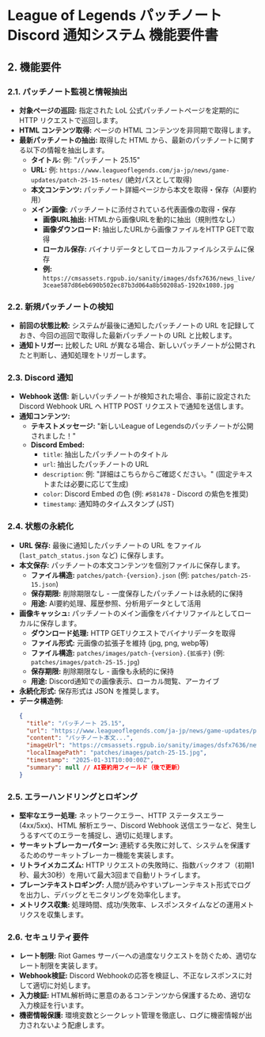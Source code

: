 # League of Legends パッチノート Discord 通知システム 機能要件書

## 2. 機能要件

### 2.1. パッチノート監視と情報抽出

  * **対象ページの巡回:** 指定された LoL 公式パッチノートページを定期的に HTTP リクエストで巡回します。
  * **HTML コンテンツ取得:** ページの HTML コンテンツを非同期で取得します。
  * **最新パッチノートの抽出:** 取得した HTML から、最新のパッチノートに関する以下の情報を抽出します。
      * **タイトル:** 例: "パッチノート 25.15"
      * **URL:** 例: `https://www.leagueoflegends.com/ja-jp/news/game-updates/patch-25-15-notes/` (絶対パスとして取得)
      * **本文コンテンツ:** パッチノート詳細ページから本文を取得・保存（AI要約用）
      * **メイン画像:** パッチノートに添付されている代表画像の取得・保存
        * **画像URL抽出:** HTMLから画像URLを動的に抽出（規則性なし）
        * **画像ダウンロード:** 抽出したURLから画像ファイルをHTTP GETで取得
        * **ローカル保存:** バイナリデータとしてローカルファイルシステムに保存
        * **例:** `https://cmsassets.rgpub.io/sanity/images/dsfx7636/news_live/3ceae587d86eb690b502ec87b3d064a8b50208a5-1920x1080.jpg`

### 2.2. 新規パッチノートの検知

  * **前回の状態比較:** システムが最後に通知したパッチノートの URL を記録しておき、今回の巡回で取得した最新パッチノートの URL と比較します。
  * **通知トリガー:** 比較した URL が異なる場合、新しいパッチノートが公開されたと判断し、通知処理をトリガーします。

### 2.3. Discord 通知

  * **Webhook 送信:** 新しいパッチノートが検知された場合、事前に設定された Discord Webhook URL へ HTTP POST リクエストで通知を送信します。
  * **通知コンテンツ:**
      * **テキストメッセージ:** "新しいLeague of Legendsのパッチノートが公開されました！"
      * **Discord Embed:**
          * `title`: 抽出したパッチノートのタイトル
          * `url`: 抽出したパッチノートの URL
          * `description`: 例: "詳細はこちらからご確認ください。" (固定テキストまたは必要に応じて生成)
          * `color`: Discord Embed の色 (例: `#581478` - Discord の紫色を推奨)
          * `timestamp`: 通知時のタイムスタンプ (JST)

### 2.4. 状態の永続化

  * **URL 保存:** 最後に通知したパッチノートの URL をファイル (`last_patch_status.json` など) に保存します。
  * **本文保存:** パッチノートの本文コンテンツを個別ファイルに保存します。
    * **ファイル構造:** `patches/patch-{version}.json` (例: `patches/patch-25-15.json`)
    * **保存期限:** 削除期限なし - 一度保存したパッチノートは永続的に保持
    * **用途:** AI要約処理、履歴参照、分析用データとして活用
  * **画像キャッシュ:** パッチノートのメイン画像をバイナリファイルとしてローカルに保存します。
    * **ダウンロード処理:** HTTP GETリクエストでバイナリデータを取得
    * **ファイル形式:** 元画像の拡張子を維持 (jpg, png, webp等)
    * **ファイル構造:** `patches/images/patch-{version}.{拡張子}` (例: `patches/images/patch-25-15.jpg`)
    * **保存期限:** 削除期限なし - 画像も永続的に保持
    * **用途:** Discord通知での画像表示、ローカル閲覧、アーカイブ
  * **永続化形式:** 保存形式は JSON を推奨します。
  * **データ構造例:**
    ```json
    {
      "title": "パッチノート 25.15",
      "url": "https://www.leagueoflegends.com/ja-jp/news/game-updates/patch-25-15-notes/",
      "content": "パッチノート本文...",
      "imageUrl": "https://cmsassets.rgpub.io/sanity/images/dsfx7636/news_live/3ceae587d86eb690b502ec87b3d064a8b50208a5-1920x1080.jpg",
      "localImagePath": "patches/images/patch-25-15.jpg",
      "timestamp": "2025-01-31T10:00:00Z",
      "summary": null // AI要約用フィールド（後で更新）
    }
    ```

### 2.5. エラーハンドリングとロギング

  * **堅牢なエラー処理:** ネットワークエラー、HTTP ステータスエラー (4xx/5xx)、HTML 解析エラー、Discord Webhook 送信エラーなど、発生しうるすべてのエラーを捕捉し、適切に処理します。
  * **サーキットブレーカーパターン:** 連続する失敗に対して、システムを保護するためのサーキットブレーカー機能を実装します。
  * **リトライメカニズム:** HTTP リクエストの失敗時に、指数バックオフ（初期1秒、最大30秒）を用いて最大3回まで自動リトライします。
  * **プレーンテキストロギング:** 人間が読みやすいプレーンテキスト形式でログを出力し、デバッグとモニタリングを効率化します。
  * **メトリクス収集:** 処理時間、成功/失敗率、レスポンスタイムなどの運用メトリクスを収集します。

### 2.6. セキュリティ要件

  * **レート制限:** Riot Games サーバーへの過度なリクエストを防ぐため、適切なレート制限を実装します。
  * **Webhook検証:** Discord Webhookの応答を検証し、不正なレスポンスに対して適切に対処します。
  * **入力検証:** HTML解析時に悪意のあるコンテンツから保護するため、適切な入力検証を行います。
  * **機密情報保護:** 環境変数とシークレット管理を徹底し、ログに機密情報が出力されないよう配慮します。